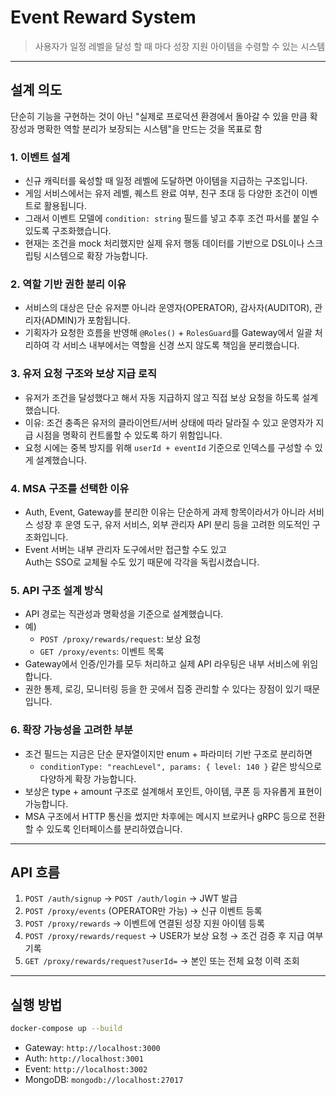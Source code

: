 # Event Reward System 

> 사용자가 일정 레벨을 달성 할 때 마다 성장 지원 아이템을 수령할 수 있는 시스템

---

## 설계 의도 
단순히 기능을 구현하는 것이 아닌
"실제로 프로덕션 환경에서 돌아갈 수 있을 만큼 확장성과 명확한 역할 분리가 보장되는 시스템"을 만드는 것을 목표로 함 

### 1. **이벤트 설계**
- 신규 캐릭터를 육성할 때 일정 레벨에 도달하면 아이템을 지급하는 구조입니다.
- 게임 서비스에서는 유저 레벨, 퀘스트 완료 여부, 친구 초대 등 다양한 조건이 이벤트로 활용됩니다.
- 그래서 이벤트 모델에 `condition: string` 필드를 넣고 추후 조건 파서를 붙일 수 있도록 구조화했습니다.
- 현재는 조건을 mock 처리했지만 실제 유저 행동 데이터를 기반으로 DSL이나 스크립팅 시스템으로 확장 가능합니다.

### 2. 역할 기반 권한 분리 이유
- 서비스의 대상은 단순 유저뿐 아니라 운영자(OPERATOR), 감사자(AUDITOR), 관리자(ADMIN)가 포함됩니다.
- 기획자가 요청한 흐름을 반영해 `@Roles()` + `RolesGuard`를 Gateway에서 일괄 처리하여 
각 서비스 내부에서는 역할을 신경 쓰지 않도록 책임을 분리했습니다.



### 3. 유저 요청 구조와 보상 지급 로직
- 유저가 조건을 달성했다고 해서 자동 지급하지 않고 직접 보상 요청을 하도록 설계했습니다.
- 이유: 조건 충족은 유저의 클라이언트/서버 상태에 따라 달라질 수 있고
  운영자가 지급 시점을 명확히 컨트롤할 수 있도록 하기 위함입니다.
- 요청 시에는 중복 방지를 위해 `userId + eventId` 기준으로 인덱스를 구성할 수 있게 설계했습니다.



### 4. MSA 구조를 선택한 이유
- Auth, Event, Gateway를 분리한 이유는 단순하게 과제 항목이라서가 아니라 
  서비스 성장 후 운영 도구, 유저 서비스, 외부 관리자 API 분리 등을 고려한 의도적인 구조화입니다.
- Event 서버는 내부 관리자 도구에서만 접근할 수도 있고  
  Auth는 SSO로 교체될 수도 있기 때문에 각각을 독립시켰습니다.



### 5. API 구조 설계 방식
- API 경로는 직관성과 명확성을 기준으로 설계했습니다.
- 예)
  - `POST /proxy/rewards/request`: 보상 요청
  - `GET /proxy/events`: 이벤트 목록
- Gateway에서 인증/인가를 모두 처리하고 실제 API 라우팅은 내부 서비스에 위임합니다.
- 권한 통제, 로깅, 모니터링 등을 한 곳에서 집중 관리할 수 있다는 장점이 있기 때문입니다. 



### 6. 확장 가능성을 고려한 부분
- 조건 필드는 지금은 단순 문자열이지만 enum + 파라미터 기반 구조로 분리하면
  - `conditionType: "reachLevel", params: { level: 140 }`
  같은 방식으로 다양하게 확장 가능합니다. 
- 보상은 type + amount 구조로 설계해서 포인트, 아이템, 쿠폰 등 자유롭게 표현이 가능합니다. 
- MSA 구조에서 HTTP 통신을 썼지만 차후에는 메시지 브로커나 gRPC 등으로 전환할 수 있도록 인터페이스를 분리하였습니다. 




---

## API 흐름 

1. `POST /auth/signup` → `POST /auth/login` → JWT 발급
2. `POST /proxy/events` (OPERATOR만 가능) → 신규 이벤트 등록 
3. `POST /proxy/rewards` → 이벤트에 연결된 성장 지원 아이템 등록
4. `POST /proxy/rewards/request` → USER가 보상 요청 → 조건 검증 후 지급 여부 기록
5. `GET /proxy/rewards/request?userId=` → 본인 또는 전체 요청 이력 조회

---

## 실행 방법

```bash
docker-compose up --build
```

* Gateway: `http://localhost:3000`
* Auth: `http://localhost:3001`
* Event: `http://localhost:3002`
* MongoDB: `mongodb://localhost:27017`



